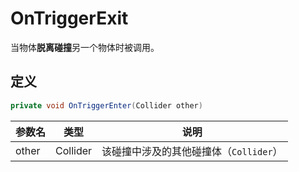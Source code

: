 # OnTriggerExit

当物体**脱离碰撞**另一个物体时被调用。

## 定义

```csharp
private void OnTriggerEnter(Collider other)
```

| 参数名 | 类型     | 说明                                   |
| ------ | -------- | -------------------------------------- |
| other  | Collider | 该碰撞中涉及的其他碰撞体（`Collider`） |

